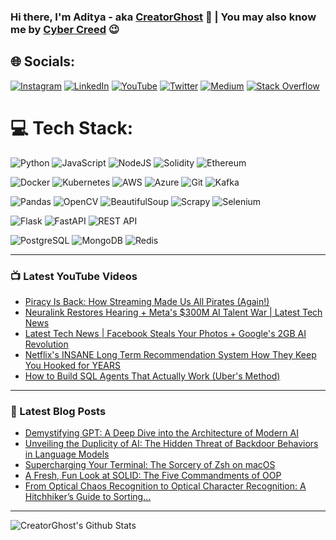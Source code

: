 
### Hi there, I'm Aditya - aka [CreatorGhost][website] 👋 | You may also know me by [Cyber Creed][youtube] 😉


## 🌐 Socials:
[![Instagram](https://img.shields.io/badge/Instagram-%23E4405F.svg?logo=Instagram&logoColor=white)](https://instagram.com/adityapratap0) [![LinkedIn](https://img.shields.io/badge/LinkedIn-%230077B5.svg?logo=linkedin&logoColor=white)](https://www.linkedin.com/in/aditya-p-s/) [![YouTube](https://img.shields.io/badge/YouTube-%23FF0000.svg?logo=YouTube&logoColor=white)](https://www.youtube.com/cybercreed) [![Twitter](https://img.shields.io/badge/Twitter-%231DA1F2.svg?logo=Twitter&logoColor=white)](https://twitter.com/crypto_adii) [![Medium](https://img.shields.io/badge/Medium-%23000000.svg?logo=Medium&logoColor=white)](https://medium.com/@creatorghost) [![Stack Overflow](https://img.shields.io/badge/Stack%20Overflow-%23FE7A16.svg?logo=Stack-Overflow&logoColor=white)](https://stackoverflow.com/users/12541639/creatorghost)

# 💻 Tech Stack:
![Python](https://img.shields.io/badge/python-3670A0?style=for-the-badge&logo=python&logoColor=ffdd54)  ![JavaScript](https://img.shields.io/badge/javascript-%23323330.svg?style=for-the-badge&logo=javascript&logoColor=%23F7DF1E) ![NodeJS](https://img.shields.io/badge/node.js-6DA55F?style=for-the-badge&logo=node.js&logoColor=white) ![Solidity](https://img.shields.io/badge/Solidity-%23593d88.svg?style=for-the-badge&logo=Solidity&logoColor=white) ![Ethereum](https://img.shields.io/badge/Ethereum-%233C3C3D.svg?style=for-the-badge&logo=Ethereum&logoColor=white) 

![Docker](https://img.shields.io/badge/docker-%230db7ed.svg?style=for-the-badge&logo=docker&logoColor=white) ![Kubernetes](https://img.shields.io/badge/kubernetes-%23326ce5.svg?style=for-the-badge&logo=kubernetes&logoColor=white) ![AWS](https://img.shields.io/badge/AWS-%23FF9900.svg?style=for-the-badge&logo=amazon-aws&logoColor=white) ![Azure](https://img.shields.io/badge/azure-%230072C6.svg?style=for-the-badge&logo=azure-devops&logoColor=white) ![Git](https://img.shields.io/badge/git-%23F05033.svg?style=for-the-badge&logo=git&logoColor=white) ![Kafka](https://img.shields.io/badge/Kafka-%23231F20.svg?style=for-the-badge&logo=Apache-Kafka&logoColor=white)

![Pandas](https://img.shields.io/badge/pandas-%23150458.svg?style=for-the-badge&logo=pandas&logoColor=white) ![OpenCV](https://img.shields.io/badge/opencv-%23white.svg?style=for-the-badge&logo=opencv&logoColor=white) ![BeautifulSoup](https://img.shields.io/badge/BeautifulSoup-%2343853D.svg?style=for-the-badge&logo=BeautifulSoup&logoColor=white) ![Scrapy](https://img.shields.io/badge/Scrapy-%2314a853.svg?style=for-the-badge&logo=Scrapy&logoColor=white) ![Selenium](https://img.shields.io/badge/Selenium-%24343A40.svg?style=for-the-badge&logo=Selenium&logoColor=green)

![Flask](https://img.shields.io/badge/flask-%23000.svg?style=for-the-badge&logo=flask&logoColor=white)  ![FastAPI](https://img.shields.io/badge/FastAPI-005571?style=for-the-badge&logo=fastapi)  ![REST API](https://img.shields.io/badge/REST%20API-%236DB33F.svg?style=for-the-badge&logo=restapi)

 ![PostgreSQL](https://img.shields.io/badge/PostgreSQL-%23336791.svg?style=for-the-badge&logo=postgresql&logoColor=white) ![MongoDB](https://img.shields.io/badge/MongoDB-%234ea94b.svg?style=for-the-badge&logo=mongodb&logoColor=white) ![Redis](https://img.shields.io/badge/Redis-%23DD0031.svg?style=for-the-badge&logo=redis&logoColor=white)
 
 
 


---

### 📺 Latest YouTube Videos
<!-- YOUTUBE:START -->
- [Piracy Is Back: How Streaming Made Us All Pirates &lpar;Again!&rpar;](https://www.youtube.com/watch?v=LF50kpGsVmw)
- [Neuralink Restores Hearing + Meta&#39;s $300M AI Talent War | Latest Tech News](https://www.youtube.com/watch?v=serfVF2ZCks)
- [Latest Tech News | Facebook Steals Your Photos + Google&#39;s 2GB AI Revolution](https://www.youtube.com/watch?v=NESNMptZWB4)
- [Netflix&#39;s INSANE Long Term Recommendation System  How They Keep You Hooked for YEARS](https://www.youtube.com/watch?v=xYSbS2zgE2A)
- [How to Build SQL Agents That Actually Work &lpar;Uber&#39;s Method&rpar;](https://www.youtube.com/watch?v=tS7GtLRmPvE)
<!-- YOUTUBE:END -->

---

### 📕 Latest Blog Posts
<!-- BLOG-POST-LIST:START -->
- [Demystifying GPT: A Deep Dive into the Architecture of Modern AI](https://medium.com/analytics-vidhya/demystifying-gpt-a-deep-dive-into-the-architecture-of-modern-ai-5294260bb041?source=rss-71257e3bbfe------2)
- [Unveiling the Duplicity of AI: The Hidden Threat of Backdoor Behaviors in Language Models](https://medium.com/@creatorghost/unveiling-the-duplicity-of-ai-the-hidden-threat-of-backdoor-behaviors-in-language-models-b1fc3db8bd3c?source=rss-71257e3bbfe------2)
- [Supercharging Your Terminal: The Sorcery of Zsh on macOS](https://medium.com/@creatorghost/supercharging-your-terminal-the-sorcery-of-zsh-on-macos-6342b8107baa?source=rss-71257e3bbfe------2)
- [A Fresh, Fun Look at SOLID: The Five Commandments of OOP](https://medium.com/@creatorghost/a-fresh-fun-look-at-solid-the-five-commandments-of-oop-cbccf42a02c2?source=rss-71257e3bbfe------2)
- [From Optical Chaos Recognition to Optical Character Recognition: A Hitchhiker’s Guide to Sorting…](https://medium.com/@creatorghost/from-optical-chaos-recognition-to-optical-character-recognition-a-hitchhikers-guide-to-sorting-d40ff95eae5f?source=rss-71257e3bbfe------2)
<!-- BLOG-POST-LIST:END -->

---

<img align="left" alt="CreatorGhost's Github Stats" src="https://github-readme-stats.vercel.app/api?username=CreatorGhost&show_icons=true&hide_border=true" />

[website]: https://creatorghost.com/
[twitter]: https://twitter.com/AdityaP11685274
[youtube]: https://www.youtube.com/cybercreed
[instagram]: https://www.instagram.com/adityapratap0/
[linkedin]: https://www.linkedin.com/in/aditya-p-s/
[DataSciencePlaylist]: https://www.youtube.com/playlist?list=PL_fmjj92uLQUbtOrOCRu8sISG7Ses3LNF
[CompetitiveProgrammingPlaylist]: https://www.youtube.com/playlist?list=PL_fmjj92uLQW1T1iLeWRJfvC1dSMiGIUy
[PythonPlaylist]: https://www.youtube.com/playlist?list=PL_fmjj92uLQUCidMh8OOE0UeLlS1xZmWD
[CyberSecurityPlaylist]: https://www.youtube.com/playlist?list=PL_fmjj92uLQVZzapdvOwX5H9sDahaM06I
[Complete Data Science Course]: https://www.youtube.com/playlist?list=PL_fmjj92uLQUbtOrOCRu8sISG7Ses3LNF

